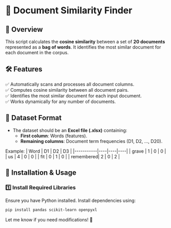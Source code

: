 # 📌 Document Similarity Finder

## 📢 Overview
This script calculates the **cosine similarity** between a set of **20 documents** represented as a **bag of words**. It identifies the most similar document for each document in the corpus.

## 🛠 Features
✅ Automatically scans and processes all document columns.  
✅ Computes cosine similarity between all document pairs.  
✅ Identifies the most similar document for each input document.  
✅ Works dynamically for any number of documents.  

## 📂 Dataset Format
- The dataset should be an **Excel file (.xlsx)** containing:
  - **First column**: Words (features).
  - **Remaining columns**: Document term frequencies (D1, D2, ..., D20).
  
Example:
| Word      | D1 | D2 | D3 |
|-----------|----|----|----|
| grave     |  1 |  0 |  0 |
| us        |  4 |  0 |  0 |
| fit       |  0 |  1 |  0 |
| remembered|  2 |  0 |  2 |

## 🚀 Installation & Usage
### 1️⃣ **Install Required Libraries**
Ensure you have Python installed. Install dependencies using:

```bash
pip install pandas scikit-learn openpyxl
```


Let me know if you need modifications! 🚀
